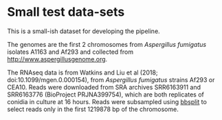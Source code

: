# Small test data-sets

This is a small-ish dataset for developing the pipeline.

The genomes are the first 2 chromosomes from _Aspergillus fumigatus_ isolates A1163 and Af293 and collected from <http://www.aspergillusgenome.org>.

The RNAseq data is from Watkins and Liu et al (2018; doi:10.1099/mgen.0.000154), from _Aspergillus fumigatus_ strains Af293 or CEA10.
Reads were downloaded from SRA archives SRR6163911 and SRR6163776 (BioProject PRJNA399754), which are both replicates of conidia in culture at 16 hours.
Reads were subsampled using [bbsplit](http://seqanswers.com/forums/showthread.php?t=41288) to select reads only in the first 1219878 bp of the chromosome.

